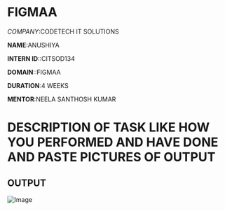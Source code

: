 # FIGMAA

*COMPANY*:CODETECH IT SOLUTIONS

**NAME**:ANUSHIYA

**INTERN ID**::CITSOD134

**DOMAIN**::FIGMAA

**DURATION**:4 WEEKS

**MENTOR**:NEELA SANTHOSH KUMAR

# DESCRIPTION OF TASK LIKE HOW YOU PERFORMED AND HAVE DONE AND PASTE PICTURES OF OUTPUT

## OUTPUT

![Image](https://github.com/user-attachments/assets/e1fe2eed-66ce-45a6-8206-d34478d1e1e6)
